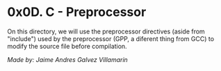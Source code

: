 # 0x0D. C - Preprocessor

On this directory, we will use the preprocessor directives (aside from "include") used by the preprocessor (GPP, a diferent thing from GCC) to modify the source file before compilation.

*Made by: Jaime Andres Galvez Villamarin*
